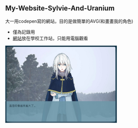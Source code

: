 ## My-Website-Sylvie-And-Uranium

大一用codepen寫的網站，目的是做簡單的AVG(和畫畫我的角色)
- 僅為記錄用
- [網站](https://www2.cs.ccu.edu.tw/~hsm107u/index.html)放在學校工作站，只能用電腦觀看  

<img src="https://raw.githubusercontent.com/Charl0tte19/My-Website-Sylvie-And-Uranium/master/AVG.jpg" width="70%" height="70%">
